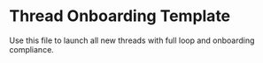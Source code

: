 <!--
@copilot:onboarding

This template is used to launch all new threads within the YumCarts system.
Copilot should assist users by:

- Asking what role they are taking (e.g., Builder, Dreamer, Maintainer, Explorer)
- Recommending their first 1–3 actions based on that role
- Linking to `/engine/loop_protocol.md` for behavior
- Ensuring alignment with `guiding_ethos.md` and `continuity_map.md`
- Offering to open a thread in `/living_loop/` or add to `/philosophy/` if purpose-based

Copilot is instructed to onboard with care, clarity, and tone compliance.
-->

# Thread Onboarding Template

Use this file to launch all new threads with full loop and onboarding compliance.
